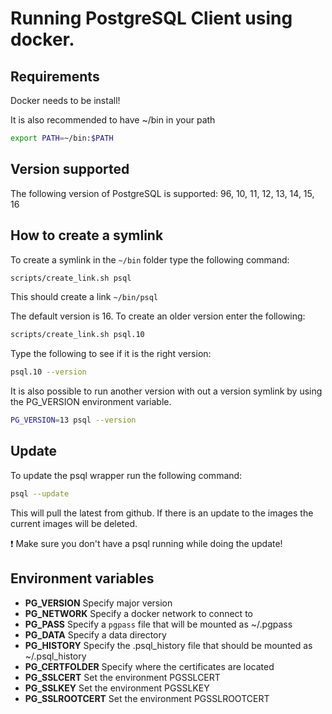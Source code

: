 # Running PostgreSQL Client using docker.

## Requirements

Docker needs to be install!

It is also recommended to have ~/bin in your path

```sh
export PATH=~/bin:$PATH
```

## Version supported

The following version of PostgreSQL is supported: 96, 10, 11, 12, 13, 14, 15, 16

## How to create a symlink

To create a symlink in the `~/bin` folder type the following command:

```sh
scripts/create_link.sh psql
```

This should create a link `~/bin/psql`

The default version is 16. To create an older version enter the following:

```sh
scripts/create_link.sh psql.10
```

Type the following to see if it is the right version:

```sh
psql.10 --version
```

It is also possible to run another version with out a version symlink by using the PG_VERSION environment variable.

```sh
PG_VERSION=13 psql --version
```

## Update

To update the psql wrapper run the following command:

```sh
psql --update
```

This will pull the latest from github. If there is an update to the images the current images will be deleted.

:exclamation: Make sure you don't have a psql running while doing the update!

## Environment variables

- **PG_VERSION** Specify major version
- **PG_NETWORK** Specify a docker network to connect to
- **PG_PASS** Specify a `pgpass` file that will be mounted as ~/.pgpass
- **PG_DATA** Specify a data directory
- **PG_HISTORY** Specify the .psql_history file that should be mounted as ~/.psql_history
- **PG_CERTFOLDER** Specify where the certificates are located
- **PG_SSLCERT** Set the environment PGSSLCERT
- **PG_SSLKEY** Set the environment PGSSLKEY
- **PG_SSLROOTCERT** Set the environment PGSSLROOTCERT
